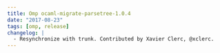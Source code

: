 ```yaml
---
title: Omp ocaml-migrate-parsetree-1.0.4
date: "2017-08-23"
tags: [omp, release]
changelog: |
  - Resynchronize with trunk. Contributed by Xavier Clerc, @xclerc.
---
```


